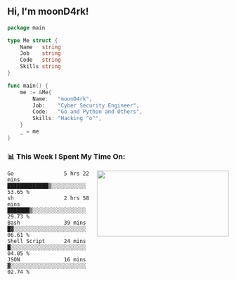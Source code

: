 <h2> Hi, I'm moonD4rk!</h2>

```go
package main

type Me struct {
	Name   string
	Job    string
	Code   string
	Skills string
}

func main() {
	me := &Me{
		Name:   "moonD4rk",
		Job:    "Cyber Security Engineer",
		Code:   "Go and Python and Others",
		Skills: "Hacking ^o^",
	}
	_ = me
}
```

<h3>📊 This Week I Spent My Time On:</h3>
<img align='right' src="https://github-readme-stats.vercel.app/api?username=moond4rk&show_icons=true&theme=radical", width="300" height="150">

<!--START_SECTION:waka-->

```text
Go                5 hrs 22 mins   █████████████▒░░░░░░░░░░░   53.65 %
sh                2 hrs 58 mins   ███████▒░░░░░░░░░░░░░░░░░   29.73 %
Bash              39 mins         █▓░░░░░░░░░░░░░░░░░░░░░░░   06.61 %
Shell Script      24 mins         █░░░░░░░░░░░░░░░░░░░░░░░░   04.05 %
JSON              16 mins         ▓░░░░░░░░░░░░░░░░░░░░░░░░   02.74 %
```

<!--END_SECTION:waka-->

